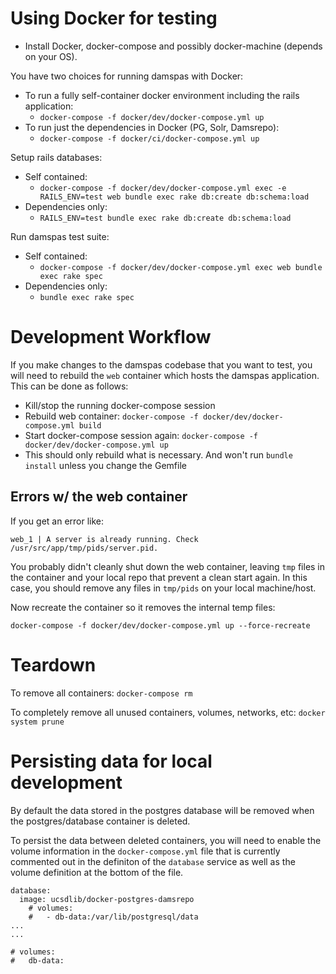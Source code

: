 # Using Docker for testing

- Install Docker, docker-compose and possibly docker-machine (depends on your
  OS).

You have two choices for running damspas with Docker:
- To run a fully self-container docker environment including the rails
  application:
    - `docker-compose -f docker/dev/docker-compose.yml up`
- To run just the dependencies in Docker (PG, Solr, Damsrepo):
    - `docker-compose -f docker/ci/docker-compose.yml up`

Setup rails databases:
- Self contained:
    - `docker-compose -f docker/dev/docker-compose.yml exec -e RAILS_ENV=test web bundle exec rake db:create db:schema:load`
- Dependencies only:
    - `RAILS_ENV=test bundle exec rake db:create db:schema:load`

Run damspas test suite:
- Self contained:
    - `docker-compose -f docker/dev/docker-compose.yml exec web bundle exec rake spec`
- Dependencies only:
    - `bundle exec rake spec`

# Development Workflow
If you make changes to the damspas codebase that you want to test, you will need to rebuild the `web`
container which hosts the damspas application. This can be done as follows:

- Kill/stop the running docker-compose session
- Rebuild web container: `docker-compose -f docker/dev/docker-compose.yml build`
- Start docker-compose session again: `docker-compose -f docker/dev/docker-compose.yml up`
- This should only rebuild what is necessary. And won't run `bundle install`
  unless you change the Gemfile

## Errors w/ the web container

If you get an error like:
```
web_1 | A server is already running. Check /usr/src/app/tmp/pids/server.pid.
```

You probably didn't cleanly shut down the web container, leaving `tmp` files in
the container and your local repo that prevent a clean start again. In this case, you should remove any files in `tmp/pids` on your local machine/host.

Now recreate the container so it removes the internal temp files:
```
docker-compose -f docker/dev/docker-compose.yml up --force-recreate
```

# Teardown
To remove all containers:
`docker-compose rm`

To completely remove all unused containers, volumes, networks, etc:
`docker system prune`

# Persisting data for local development
By default the data stored in the postgres database will be removed when the
postgres/database container is deleted.

To persist the data between deleted containers, you will need to enable the
volume information in the `docker-compose.yml` file that is currently commented
out in the definiton of the `database` service as well as the volume definition
at the bottom of the file.

```
database:
  image: ucsdlib/docker-postgres-damsrepo
    # volumes:
    #   - db-data:/var/lib/postgresql/data
...
...

# volumes:
#   db-data:
```


